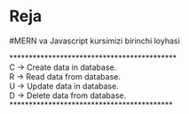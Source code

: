 # Reja
#MERN va Javascript kursimizi birinchi loyhasi
<p>
*******************************************<br/>
C -> Create data in database.<br/>
R -> Read data from database.<br/>
U -> Update data in database.<br/>
D -> Delete data from database.<br/>
******************************************
</p>

